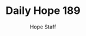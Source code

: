---
image: /assets/img/daily-hope-default-artwork.png
title: Daily Hope 189
number: 189
categories:
  - Daily Hope
author: Hope Staff
notes: Daily Hope 189
embed: >-
  <iframe style="border-radius:12px" src="https://open.spotify.com/embed/episode/5WYrJX62Nmghysk6nkHtMH?utm_source=generator" width="100%" height="152" frameBorder="0" allowfullscreen="" allow="autoplay; clipboard-write; encrypted-media; fullscreen; picture-in-picture" loading="lazy"></iframe>
---